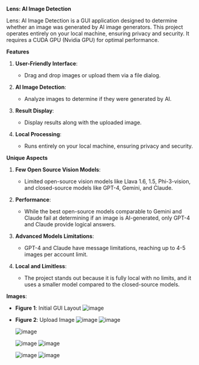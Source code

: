 **Lens: AI Image Detection**

Lens: AI Image Detection is a GUI application designed to determine whether an image was generated by AI image generators. This project operates entirely on your local machine, ensuring privacy and security. It requires a CUDA GPU (Nvidia GPU) for optimal performance.

**Features**

1. **User-Friendly Interface**:
    - Drag and drop images or upload them via a file dialog.
    
2. **AI Image Detection**:
    - Analyze images to determine if they were generated by AI.
    
3. **Result Display**:
    - Display results along with the uploaded image.
    
4. **Local Processing**:
    - Runs entirely on your local machine, ensuring privacy and security.

**Unique Aspects**

1. **Few Open Source Vision Models**:
    - Limited open-source vision models like Llava 1.6, 1.5, Phi-3-vision, and closed-source models like GPT-4, Gemini, and Claude.
    
2. **Performance**:
    - While the best open-source models comparable to Gemini and Claude fail at determining if an image is AI-generated, only GPT-4 and Claude provide logical answers.
    
3. **Advanced Models Limitations**:
    - GPT-4 and Claude have message limitations, reaching up to 4-5 images per account limit.
    
4. **Local and Limitless**:
    - The project stands out because it is fully local with no limits, and it uses a smaller model compared to the closed-source models.

**Images**:

- **Figure 1**: Initial GUI Layout
  ![image](https://github.com/SreevadanMulugu/Lens-AI-Image-Detection/assets/64011908/3ffea274-81a7-4ad7-8420-035124d0f395)
- **Figure 2**: Upload Image
   ![image](https://github.com/user-attachments/assets/17bf197f-a552-4673-a1e0-d9525f760957)
  ![image](https://github.com/user-attachments/assets/d569bf8b-f05b-4c98-a39c-8c7d713b9725)

  ![image](https://github.com/user-attachments/assets/9113af45-2db5-4f8e-9725-91b7de9f011f)


  ![image](https://github.com/SreevadanMulugu/Lens-AI-Image-Detection/assets/64011908/3c8f2b26-05d6-4084-8271-dcbc097fe69f)
  ![image](https://github.com/user-attachments/assets/e3911ba3-2270-4576-a0eb-799b3d89e2e2)

  ![image](https://github.com/user-attachments/assets/6525944a-4485-4d93-b34a-affab0dff9ce)
  ![image](https://github.com/user-attachments/assets/f2b97872-6c6b-4bb5-a199-f800502efe40)
 
  



